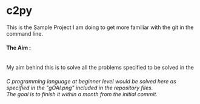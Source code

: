 # c2py
This is the Sample Project I am doing to get more familiar with the git in the command line.

<h4>The Aim :</h4>
</br>
My aim behind this is to solve all the problems specified to be solved in the 
</br>
<h6>C</6> programming language at beginner level would be solved here as specified in the "gOAl.png" included in the repository files.
</br> 
The goal is to finish it within a month from the initial commit.
